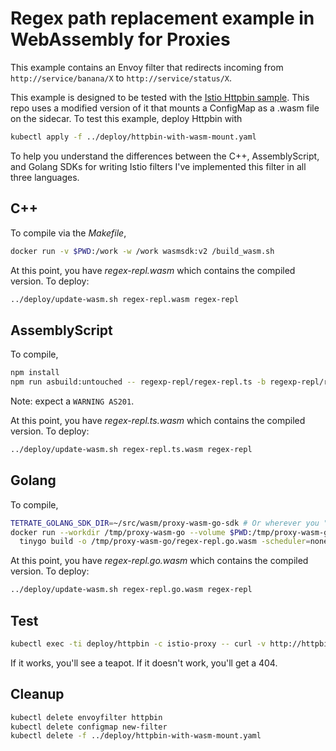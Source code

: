 
# Regex path replacement example in WebAssembly for Proxies

This example contains an Envoy filter that redirects incoming from `http://service/banana/X` to
`http://service/status/X`.

This example is designed to be tested with the
[Istio Httpbin sample](/istio/istio/tree/release-1.9/samples/httpbin).
This repo uses a modified version of it that mounts a ConfigMap as a .wasm file on the sidecar.
To test this example, deploy Httpbin with

``` bash
kubectl apply -f ../deploy/httpbin-with-wasm-mount.yaml
```

To help you understand the differences between the C++, AssemblyScript, and Golang SDKs for writing
Istio filters I've implemented this filter in all three languages.

## C++

To compile via the _Makefile_,

``` bash
docker run -v $PWD:/work -w /work wasmsdk:v2 /build_wasm.sh
```

At this point, you have _regex-repl.wasm_ which contains the compiled version.  To deploy:

``` bash
../deploy/update-wasm.sh regex-repl.wasm regex-repl
```

## AssemblyScript

To compile,

``` bash
npm install
npm run asbuild:untouched -- regexp-repl/regex-repl.ts -b regexp-repl/regex-repl.ts.wasm -t regexp-repl/regex-repl.wat
```

Note: expect a `WARNING AS201`.

At this point, you have _regex-repl.ts.wasm_ which contains the compiled version.  To deploy:

``` bash
../deploy/update-wasm.sh regex-repl.ts.wasm regex-repl
```


## Golang

To compile,

``` bash
TETRATE_GOLANG_SDK_DIR=~/src/wasm/proxy-wasm-go-sdk # Or wherever you "git clone" d the SDK
docker run --workdir /tmp/proxy-wasm-go --volume $PWD:/tmp/proxy-wasm-go --volume $TETRATE_GOLANG_SDK_DIR/proxywasm:/tmp/proxy-wasm-go/proxywasm tinygo/tinygo:0.16.0 \
  tinygo build -o /tmp/proxy-wasm-go/regex-repl.go.wasm -scheduler=none -target=wasi /tmp/proxy-wasm-go/regex-repl.go
```

At this point, you have _regex-repl.go.wasm_ which contains the compiled version.  To deploy:

``` bash
../deploy/update-wasm.sh regex-repl.go.wasm regex-repl
```

## Test

``` bash
kubectl exec -ti deploy/httpbin -c istio-proxy -- curl -v http://httpbin.default:8000/banana/418
```

If it works, you'll see a teapot.  If it doesn't work, you'll get a 404.

## Cleanup

``` bash
kubectl delete envoyfilter httpbin
kubectl delete configmap new-filter
kubectl delete -f ../deploy/httpbin-with-wasm-mount.yaml
```
